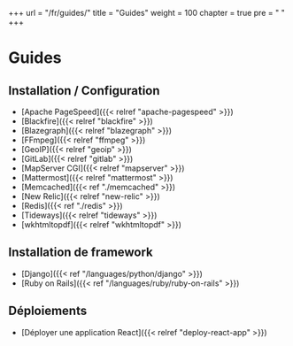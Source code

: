 +++
url = "/fr/guides/"
title = "Guides"
weight = 100
chapter = true
pre = "<i class='fas fa-fw fa-book-open'></i> "
+++

# Guides

## Installation / Configuration

- [Apache PageSpeed]({{< relref "apache-pagespeed" >}})
- [Blackfire]({{< relref "blackfire" >}})
- [Blazegraph]({{< relref "blazegraph" >}})
- [FFmpeg]({{< relref "ffmpeg" >}})
- [GeoIP]({{< relref "geoip" >}})
- [GitLab]({{< relref "gitlab" >}})
- [MapServer CGI]({{< relref "mapserver" >}})
- [Mattermost]({{< relref "mattermost" >}})
- [Memcached]({{< ref "./memcached" >}})
- [New Relic]({{< relref "new-relic" >}})
- [Redis]({{< ref "./redis" >}})
- [Tideways]({{< relref "tideways" >}})
- [wkhtmltopdf]({{< relref "wkhtmltopdf" >}})

## Installation de framework

- [Django]({{< ref "/languages/python/django" >}})
- [Ruby on Rails]({{< ref "/languages/ruby/ruby-on-rails" >}})

## Déploiements

- [Déployer une application React]({{< relref "deploy-react-app" >}})
